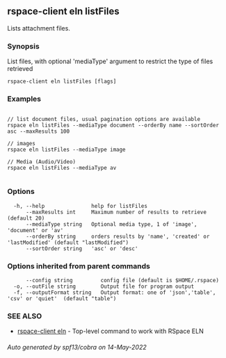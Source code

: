 ## rspace-client eln listFiles

Lists attachment files.

### Synopsis

List files, with optional 'mediaType' argument to restrict the type of files retrieved 
	

```
rspace-client eln listFiles [flags]
```

### Examples

```

// list document files, usual pagination options are available	 
rspace eln listFiles --mediaType document --orderBy name --sortOrder asc --maxResults 100 

// images
rspace eln listFiles --mediaType image

// Media (Audio/Video)
rspace eln listFiles --mediaType av
	
```

### Options

```
  -h, --help               help for listFiles
      --maxResults int     Maximum number of results to retrieve (default 20)
      --mediaType string   Optional media type, 1 of 'image', 'document' or 'av'
      --orderBy string     orders results by 'name', 'created' or 'lastModified' (default "lastModified")
      --sortOrder string   'asc' or 'desc'
```

### Options inherited from parent commands

```
      --config string         config file (default is $HOME/.rspace)
  -o, --outFile string        Output file for program output
  -f, --outputFormat string   Output format: one of 'json','table', 'csv' or 'quiet'  (default "table")
```

### SEE ALSO

* [rspace-client eln](rspace-client_eln.md)	 - Top-level command to work with RSpace ELN

###### Auto generated by spf13/cobra on 14-May-2022

